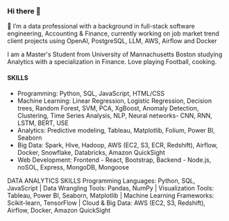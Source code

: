 ### Hi there 👋



🔭 I’m a data professional with a background in full-stack software engineering, Accounting & Finance, currently working on job market trend client projects using OpenAI, PostgreSQL, LLM, AWS, Airflow and Docker

I am a Master's Student from University of Mannachusetts Boston studying Analytics with a specialization in Finance. Love playing Football, cooking.

#### SKILLS
* Programming: Python, SQL, JavaScript, HTML/CSS
* Machine Learning: Linear Regression, Logistic Regression, Decision trees, Random Forest, SVM, PCA, XgBoost, Anomaly Detection, Clustering, Time Series Analysis, NLP, Neural networks- CNN, RNN, LSTM, BERT, USE
* Analytics: Predictive modeling, Tableau, Matplotlib, Folium, Power BI, Seaborn
* Big Data: Spark, Hive, Hadoop, AWS (EC2, S3, ECR, Redshift), Airflow, Docker, Snowflake, Databricks, Amazon QuickSight
* Web Development: Frontend - React, Bootstrap, Backend - Node.js, noSOL, Express, MongoDB, Mongoose



DATA ANALYTICS SKILLS
Programming Languages: Python, SQL, JavaScript | Data Wrangling Tools: Pandas, NumPy | Visualization Tools: Tableau, Power BI, Seaborn, Matplotlib | Machine Learning Frameworks: Scikit-learn, TensorFlow | Cloud & Big Data: AWS (EC2, S3, Redshift), Airflow, Docker, Amazon QuickSight
